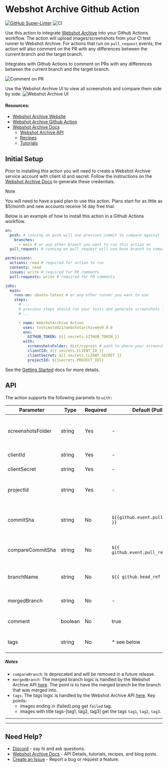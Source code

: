 # Webshot Archive Github Action

[![GitHub Super-Linter](https://github.com/actions/javascript-action/actions/workflows/linter.yml/badge.svg)](https://github.com/super-linter/super-linter)
![CI](https://github.com/actions/javascript-action/actions/workflows/ci.yml/badge.svg)

Use this action to integrate [Webshot Archive](https://www.webshotarchive.com)
into your Github Actions workflow. The action will upload images/screenshots
from your CI test runner to Webshot Archive. For actions that run on
`pull_request` events, the action will also comment on the PR with any
differences between the current branch and the target branch.

Integrates with Github Actions to comment on PRs with any differences between
the current branch and the target branch.

![Comment on PR](./docs/assets/pixel-comment.png)

Use the Webshot Archive UI to view all screenshots and compare them side by
side. ![Webshot Archive UI](./docs/assets/pixel-ui.png)

#### Resources:

- [Webshot Archive Website](https://www.webshotarchive.com)
- [Webshot Archive Github Action](https://github.com/toshimoto821/webshotarchive)
- [Webshot Archive Docs](https://docs.webshotarchive.dev/)
  - [Webshot Archive API](https://docs.webshotarchive.dev/docs/api)
  - [Recipes](https://docs.webshotarchive.dev/docs/recipes/push-pr-action)
  - [Tutorials](https://docs.webshotarchive.dev/docs/intro)

## Initial Setup

Prior to installing this action you will need to create a Webshot Archive
service account with client id and secret. Follow the instructions on the
[Webshot Archive Docs](https://docs.webshotarchive.dev/docs/tutorial-basics/create-client-credentials)
to generate these credentials.

> [!NOTE]
>
> You will need to have a paid plan to use this action. Plans start for as
> little as $5/month and new accounts receive 14 day free trial.

Below is an example of how to install this action in a Github Actions workflow.

```yaml
on:
  push: # running on push will use previous commit to compare against
    branches:
      - main # or any other branch you want to run this action on
  pull_request: # running on pull_request will use base branch to compare against

permissions:
  actions: read # required for action to run
  contents: read
  issues: write # required for PR comments
  pull-requests: write # required for PR comments

jobs:
  main:
    runs-on: ubuntu-latest # or any other runner you want to use
    steps:
      # ...
      # previous steps should run your tests and generate screenshots locally
      # ...

      - name: WebshotArchive Action
        uses: toshimoto821/webshotarchive@v0.0.6
        env:
          GITHUB_TOKEN: ${{ secrets.GITHUB_TOKEN }}
        with:
          screenshotsFolder: dist/cypress # path to where your screenshots are written
          clientId: ${{ secrets.CLIENT_ID }}
          clientSecret: ${{ secrets.CLIENT_SECRET }}
          projectId: ${{secrets.PROJECT_ID}}
```

See the [Getting Started](https://docs.webshotarchive.dev/docs/intro) docs for
more details.

## API

The action supports the following paramets to `with:`

| Parameter         | Type    | Required | Default (Pull Request)                      | Default (Push)               | Description                                      |
| ----------------- | ------- | -------- | ------------------------------------------- | ---------------------------- | ------------------------------------------------ |
| screenshotsFolder | string  | Yes      | -                                           | -                            | The folder containing the screenshots to upload. |
| clientId          | string  | Yes      | -                                           | -                            | Your client ID.                                  |
| clientSecret      | string  | Yes      | -                                           | -                            | Your client secret.                              |
| projectId         | string  | Yes      | -                                           | -                            | The Webshot Archive projectId.                   |
| commitSha         | string  | No       | `${{github.event.pull_request.head.sha }}`  | `${{ github.event.after }}`  | The commit SHA represented in the screenshot     |
| compareCommitSha  | string  | No       | `${{ github.event.pull_request.base.sha }}` | `${{ github.event.before }}` | The commit SHA to compare with.                  |
| branchName        | string  | No       | `${{ github.head_ref }}`                    | `${GITHUB_REF##*/}`          | The branch associated with the screenshot.       |
| mergedBranch      | string  | No       | -                                           | \* see below                 | The branch that was merged.                      |
| comment           | boolean | No       | true                                        | false                        | Whether to comment on the PR.                    |
| tags              | string  | No       | \* see below                                | \* see below                 | Tags to add to the screenshots.                  |

##### Notes

- `compareBranch`: Is deprecated and will be removed in a future release.
- `mergedBranch`: The merged branch logic is handled by the Webshot Archive API
  [here](https://github.com/toshimoto821/webshotarchive/blob/main/src/defaultFields.js#L31-L95).
  The point is to have the merged branch be the branch that was merged into.
- `tags`: The tags logic is handled by the Webshot Archive API
  [here](https://github.com/toshimoto821/webshotarchive/blob/main/src/main.js#L192-L205).
  Key points:
  - images ending in (failed).png get `failed` tag.
  - images with title tags-[tag1, tag2, tag3] get the tags `tag1`, `tag2`,
    `tag3`.

---

---

## Need Help?

- [Discord](https://discord.gg/u8DEaW9z) - say hi and ask questions.
- [Webshot Archive Docs](https://docs.webshotarchive.dev) - API Details,
  tutorials, recipes, and blog posts.
- [Create an Issue](https://github.com/webshotarchive/github-action/issues/new) -
  Report a bug or request a feature.
